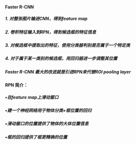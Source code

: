 #### Faster R-CNN

##### 1. 对整张图片输进CNN，得到feature map

##### 2. 卷积特征输入到RPN，得到候选框的特征信息

##### 3. 对候选框中提取出的特征，使用分类器判别是否属于一个特定类

##### 4. 对于属于某一类别的候选框，用回归器进一步调整其位置

##### Faster R-CNN 最大的改进就是引进RPN来代替ROI pooling layer

#### RPN 简介：

##### •在feature map上滑动窗口

##### •建一个神经网络用于物体分类+框位置的回归

##### •滑动窗口的位置提供了物体的大体位置信息

##### •框的回归提供了框更精确的位置

